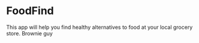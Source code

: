 # FoodFind
This app will help you find healthy alternatives to food at your local grocery store.
Brownie guy